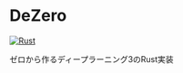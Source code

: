 # DeZero

[![Rust](https://github.com/matonix/dezero/actions/workflows/rust.yml/badge.svg)](https://github.com/matonix/dezero/actions/workflows/rust.yml)

ゼロから作るディープラーニング3のRust実装

